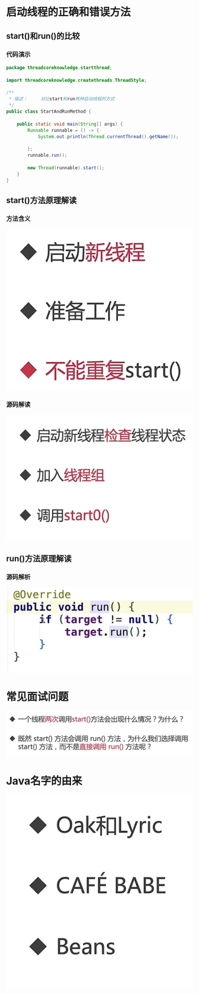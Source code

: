 # 启动线程的正确和错误方法

## start()和run()的比较

### 代码演示

```java
package threadcoreknowledge.startthread;

import threadcoreknowledge.createthreads.ThreadStyle;

/**
 * 描述：     对比start和run两种启动线程的方式
 */
public class StartAndRunMethod {

    public static void main(String[] args) {
        Runnable runnable = () -> {
            System.out.println(Thread.currentThread().getName());

        };
        runnable.run();

        new Thread(runnable).start();
    }
}

```

## start()方法原理解读

### 方法含义

![](image/Pasted%20image%2020220207145700.png)

### 源码解读

![](image/Pasted%20image%2020220207145825.png)

## run()方法原理解读

### 源码解析

![](image/Pasted%20image%2020220207150236.png)

# 常见面试问题

![](image/Pasted%20image%2020220207150749.png)

# Java名字的由来

![](image/Pasted%20image%2020220207150553.png)